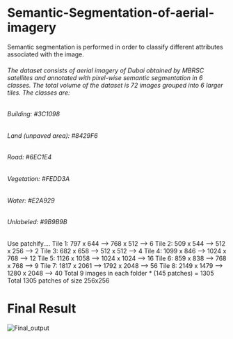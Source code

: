 # Semantic-Segmentation-of-aerial-imagery
Semantic segmentation is performed in order to classify different attributes associated with the image.
###### The dataset consists of aerial imagery of Dubai obtained by MBRSC satellites and annotated with pixel-wise semantic segmentation in 6 classes. The total volume of the dataset is 72 images grouped into 6 larger tiles. The classes are:
###### Building: #3C1098
###### Land (unpaved area): #8429F6
###### Road: #6EC1E4
###### Vegetation: #FEDD3A
###### Water: #E2A929
###### Unlabeled: #9B9B9B

Use patchify....
Tile 1: 797 x 644 --> 768 x 512 --> 6
Tile 2: 509 x 544 --> 512 x 256 --> 2
Tile 3: 682 x 658 --> 512 x 512  --> 4
Tile 4: 1099 x 846 --> 1024 x 768 --> 12
Tile 5: 1126 x 1058 --> 1024 x 1024 --> 16
Tile 6: 859 x 838 --> 768 x 768 --> 9
Tile 7: 1817 x 2061 --> 1792 x 2048 --> 56
Tile 8: 2149 x 1479 --> 1280 x 2048 --> 40
Total 9 images in each folder * (145 patches) = 1305
Total 1305 patches of size 256x256

# Final Result
![Final_output](https://user-images.githubusercontent.com/60823367/134293829-309a1a96-38b1-4694-931e-3d19f7257666.png)
